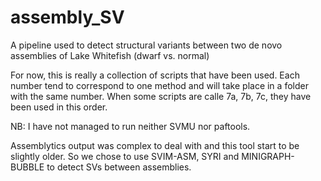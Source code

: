 # assembly_SV
A pipeline used to detect structural variants between two de novo assemblies of Lake Whitefish (dwarf vs. normal)

For now, this is really a collection of scripts that have been used. Each number tend to correspond to one method and will take place in a folder with the same number.
When some scripts are calle 7a, 7b, 7c, they have been used in this order.

NB: I have not managed to run neither SVMU nor paftools.

Assemblytics output was complex to deal with and this tool start to be slightly older. So we chose to use SVIM-ASM, SYRI and MINIGRAPH-BUBBLE to detect SVs between assemblies.


